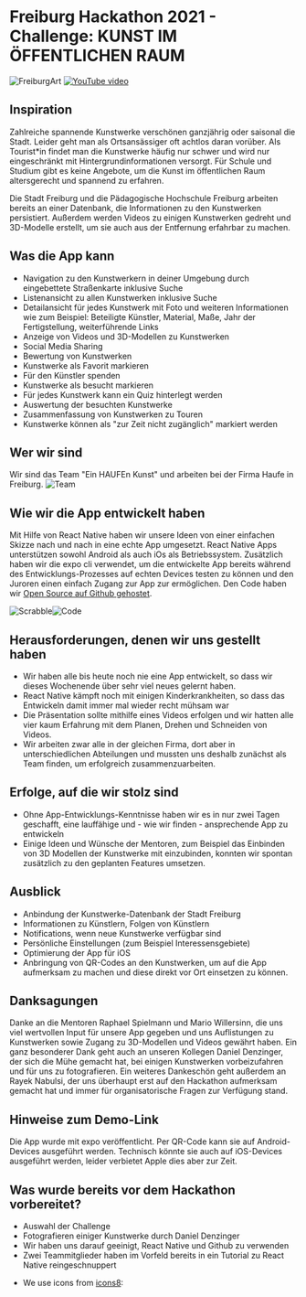 # Freiburg Hackathon 2021 - Challenge: KUNST IM ÖFFENTLICHEN RAUM

![FreiburgArt](https://i.imgur.com/90G9T1P.png)
[![YouTube video](https://img.youtube.com/vi/bdpGubNyo3w/0.jpg)](https://youtu.be/bdpGubNyo3w)
## Inspiration

Zahlreiche spannende Kunstwerke verschönen ganzjährig oder saisonal die Stadt. 
Leider geht man als Ortsansässiger oft achtlos daran vorüber. 
Als Tourist*in findet man die Kunstwerke häufig nur schwer und wird nur eingeschränkt mit Hintergrundinformationen versorgt.
Für Schule und Studium gibt es keine Angebote, um die Kunst im öffentlichen Raum altersgerecht und spannend zu erfahren.

Die Stadt Freiburg und die Pädagogische Hochschule Freiburg arbeiten bereits an einer Datenbank, die Informationen zu den Kunstwerken persistiert. Außerdem werden Videos zu einigen Kunstwerken gedreht und 3D-Modelle erstellt, um sie auch aus der Entfernung erfahrbar zu machen.

## Was die App kann

- Navigation zu den Kunstwerkern in deiner Umgebung durch eingebettete Straßenkarte inklusive Suche
- Listenansicht zu allen Kunstwerken inklusive Suche
- Detailansicht für jedes Kunstwerk mit Foto und weiteren Informationen wie zum Beispiel: Beteiligte Künstler, Material, Maße, Jahr der Fertigstellung, weiterführende Links
- Anzeige von Videos und 3D-Modellen zu Kunstwerken
- Social Media Sharing
- Bewertung von Kunstwerken
- Kunstwerke als Favorit markieren
- Für den Künstler spenden
- Kunstwerke als besucht markieren
- Für jedes Kunstwerk kann ein Quiz hinterlegt werden
- Auswertung der besuchten Kunstwerke
- Zusammenfassung von Kunstwerken zu Touren
- Kunstwerke können als "zur Zeit nicht zugänglich" markiert werden

## Wer wir sind
Wir sind das Team "Ein HAUFEn Kunst" und arbeiten bei der Firma Haufe in Freiburg.
![Team](https://i.imgur.com/iBMpsEc.png)

## Wie wir die App entwickelt haben
Mit Hilfe von React Native haben wir unsere Ideen von einer einfachen Skizze nach und nach in eine echte App umgesetzt. React Native Apps unterstützen sowohl Android als auch iOs als Betriebssystem. Zusätzlich haben wir die expo cli verwendet, um die entwickelte App bereits während des Entwicklungs-Prozesses auf echten Devices testen zu können und den Juroren einen einfach Zugang zur App zur ermöglichen. Den Code haben wir [Open Source auf Github gehostet](https://github.com/VILLAN3LL3/HaufeHackathonFreiburg2021).

![Scrabble](https://i.imgur.com/8xF46ZR.png)![Code](https://i.imgur.com/g8IUBEG.png)

## Herausforderungen, denen wir uns gestellt haben
- Wir haben alle bis heute noch nie eine App entwickelt, so dass wir dieses Wochenende über sehr viel neues gelernt haben.
- React Native kämpft noch mit einigen Kinderkrankheiten, so dass das Entwickeln damit immer mal wieder recht mühsam war
- Die Präsentation sollte mithilfe eines Videos erfolgen und wir hatten alle vier kaum Erfahrung mit dem Planen, Drehen und Schneiden von Videos.
- Wir arbeiten zwar alle in der gleichen Firma, dort aber in unterschiedlichen Abteilungen und mussten uns deshalb zunächst als Team finden, um erfolgreich zusammenzuarbeiten.

## Erfolge, auf die wir stolz sind
- Ohne App-Entwicklungs-Kenntnisse haben wir es in nur zwei Tagen geschafft, eine lauffähige und - wie wir finden - ansprechende App zu entwickeln
- Einige Ideen und Wünsche der Mentoren, zum Beispiel das Einbinden von 3D Modellen der Kunstwerke mit einzubinden, konnten wir spontan zusätzlich zu den geplanten Features umsetzen.

## Ausblick
- Anbindung der Kunstwerke-Datenbank der Stadt Freiburg
- Informationen zu Künstlern, Folgen von Künstlern
- Notifications, wenn neue Kunstwerke verfügbar sind
- Persönliche Einstellungen (zum Beispiel Interessensgebiete)
- Optimierung der App für iOS
- Anbringung von QR-Codes an den Kunstwerken, um auf die App aufmerksam zu machen und diese direkt vor Ort einsetzen zu können.

## Danksagungen
Danke an die Mentoren Raphael Spielmann und Mario Willersinn, die uns viel wertvollen Input für unsere App gegeben und uns Auflistungen zu Kunstwerken sowie Zugang zu 3D-Modellen und Videos gewährt haben.
Ein ganz besonderer Dank geht auch an unseren Kollegen Daniel Denzinger, der sich die Mühe gemacht hat, bei einigen Kunstwerken vorbeizufahren und für uns zu fotografieren.
Ein weiteres Dankeschön geht außerdem an Rayek Nabulsi, der uns überhaupt erst auf den Hackathon aufmerksam gemacht hat und immer für organisatorische Fragen zur Verfügung stand.

## Hinweise zum Demo-Link
Die App wurde mit expo veröffentlicht. Per QR-Code kann sie auf Android-Devices ausgeführt werden. Technisch könnte sie auch auf iOS-Devices ausgeführt werden, leider verbietet Apple dies aber zur Zeit. 

## Was wurde bereits vor dem Hackathon vorbereitet?
- Auswahl der Challenge
- Fotografieren einiger Kunstwerke durch Daniel Denzinger
- Wir haben uns darauf geeinigt, React Native und Github zu verwenden
- Zwei Teammitglieder haben im Vorfeld bereits in ein Tutorial zu React Native reingeschnuppert

* We use icons from [icons8](https://icons8.com):
